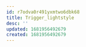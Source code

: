 ```yaml
---
id: r7odva0r491yxmtwo6dbk68
title: Trigger_lightstyle
desc: ''
updated: 1681956492679
created: 1681956492679
---
```

